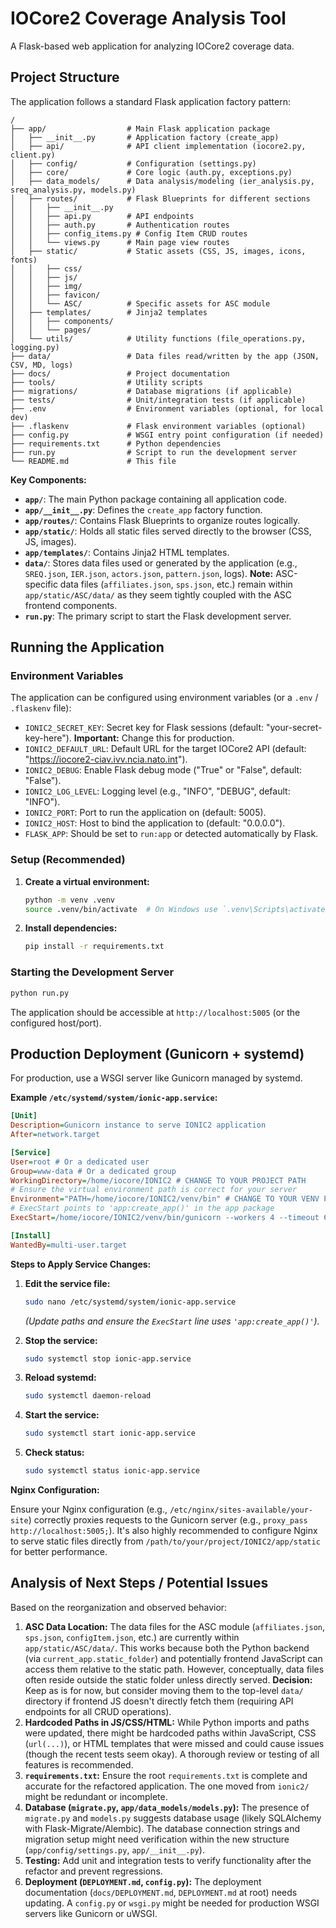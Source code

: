 # IOCore2 Coverage Analysis Tool

A Flask-based web application for analyzing IOCore2 coverage data.

## Project Structure

The application follows a standard Flask application factory pattern:

```
/
├── app/                  # Main Flask application package
│   ├── __init__.py       # Application factory (create_app)
│   ├── api/              # API client implementation (iocore2.py, client.py)
│   ├── config/           # Configuration (settings.py)
│   ├── core/             # Core logic (auth.py, exceptions.py)
│   ├── data_models/      # Data analysis/modeling (ier_analysis.py, sreq_analysis.py, models.py)
│   ├── routes/           # Flask Blueprints for different sections
│   │   ├── __init__.py
│   │   ├── api.py        # API endpoints
│   │   ├── auth.py       # Authentication routes
│   │   ├── config_items.py # Config Item CRUD routes
│   │   └── views.py      # Main page view routes
│   ├── static/           # Static assets (CSS, JS, images, icons, fonts)
│   │   ├── css/
│   │   ├── js/
│   │   ├── img/
│   │   ├── favicon/
│   │   └── ASC/          # Specific assets for ASC module
│   ├── templates/        # Jinja2 templates
│   │   ├── components/
│   │   └── pages/
│   └── utils/            # Utility functions (file_operations.py, logging.py)
├── data/                 # Data files read/written by the app (JSON, CSV, MD, logs)
├── docs/                 # Project documentation
├── tools/                # Utility scripts
├── migrations/           # Database migrations (if applicable)
├── tests/                # Unit/integration tests (if applicable)
├── .env                  # Environment variables (optional, for local dev)
├── .flaskenv             # Flask environment variables (optional)
├── config.py             # WSGI entry point configuration (if needed)
├── requirements.txt      # Python dependencies
├── run.py                # Script to run the development server
└── README.md             # This file
```

**Key Components:**

* **`app/`**: The main Python package containing all application code.
* **`app/__init__.py`**: Defines the `create_app` factory function.
* **`app/routes/`**: Contains Flask Blueprints to organize routes logically.
* **`app/static/`**: Holds all static files served directly to the browser (CSS, JS, images).
* **`app/templates/`**: Contains Jinja2 HTML templates.
* **`data/`**: Stores data files used or generated by the application (e.g., `SREQ.json`, `IER.json`, `actors.json`, `pattern.json`, logs). **Note:** ASC-specific data files (`affiliates.json`, `sps.json`, etc.) remain within `app/static/ASC/data/` as they seem tightly coupled with the ASC frontend components.
* **`run.py`**: The primary script to start the Flask development server.

## Running the Application

### Environment Variables

The application can be configured using environment variables (or a `.env` / `.flaskenv` file):

* `IONIC2_SECRET_KEY`: Secret key for Flask sessions (default: "your-secret-key-here"). **Important:** Change this for production.
* `IONIC2_DEFAULT_URL`: Default URL for the target IOCore2 API (default: "<https://iocore2-ciav.ivv.ncia.nato.int>").
* `IONIC2_DEBUG`: Enable Flask debug mode ("True" or "False", default: "False").
* `IONIC2_LOG_LEVEL`: Logging level (e.g., "INFO", "DEBUG", default: "INFO").
* `IONIC2_PORT`: Port to run the application on (default: 5005).
* `IONIC2_HOST`: Host to bind the application to (default: "0.0.0.0").
* `FLASK_APP`: Should be set to `run:app` or detected automatically by Flask.

### Setup (Recommended)

1. **Create a virtual environment:**

    ```bash
    python -m venv .venv
    source .venv/bin/activate  # On Windows use `.venv\Scripts\activate`
    ```

2. **Install dependencies:**

    ```bash
    pip install -r requirements.txt
    ```

### Starting the Development Server

```bash
python run.py
```

The application should be accessible at `http://localhost:5005` (or the configured host/port).

## Production Deployment (Gunicorn + systemd)

For production, use a WSGI server like Gunicorn managed by systemd.

**Example `/etc/systemd/system/ionic-app.service`:**

```ini
[Unit]
Description=Gunicorn instance to serve IONIC2 application
After=network.target

[Service]
User=root # Or a dedicated user
Group=www-data # Or a dedicated group
WorkingDirectory=/home/iocore/IONIC2 # CHANGE TO YOUR PROJECT PATH
# Ensure the virtual environment path is correct for your server
Environment="PATH=/home/iocore/IONIC2/venv/bin" # CHANGE TO YOUR VENV PATH
# ExecStart points to 'app:create_app()' in the app package
ExecStart=/home/iocore/IONIC2/venv/bin/gunicorn --workers 4 --timeout 600 --keep-alive 600 --bind 0.0.0.0:5005 'app:create_app()' # CHANGE PATHS

[Install]
WantedBy=multi-user.target
```

**Steps to Apply Service Changes:**

1. **Edit the service file:**

    ```bash
    sudo nano /etc/systemd/system/ionic-app.service
    ```

    *(Update paths and ensure the `ExecStart` line uses `'app:create_app()'`).*
2. **Stop the service:**

    ```bash
    sudo systemctl stop ionic-app.service
    ```

3. **Reload systemd:**

    ```bash
    sudo systemctl daemon-reload
    ```

4. **Start the service:**

    ```bash
    sudo systemctl start ionic-app.service
    ```

5. **Check status:**

    ```bash
    sudo systemctl status ionic-app.service
    ```

**Nginx Configuration:**

Ensure your Nginx configuration (e.g., `/etc/nginx/sites-available/your-site`) correctly proxies requests to the Gunicorn server (e.g., `proxy_pass http://localhost:5005;`). It's also highly recommended to configure Nginx to serve static files directly from `/path/to/your/project/IONIC2/app/static` for better performance.

## Analysis of Next Steps / Potential Issues

Based on the reorganization and observed behavior:

1. **ASC Data Location:** The data files for the ASC module (`affiliates.json`, `sps.json`, `configItem.json`, etc.) are currently within `app/static/ASC/data/`. This works because both the Python backend (via `current_app.static_folder`) and potentially frontend JavaScript can access them relative to the static path. However, conceptually, data files often reside outside the static folder unless directly served. **Decision:** Keep as is for now, but consider moving them to the top-level `data/` directory if frontend JS doesn't directly fetch them (requiring API endpoints for all CRUD operations).
2. **Hardcoded Paths in JS/CSS/HTML:** While Python imports and paths were updated, there might be hardcoded paths within JavaScript, CSS (`url(...)`), or HTML templates that were missed and could cause issues (though the recent tests seem okay). A thorough review or testing of all features is recommended.
3. **`requirements.txt`:** Ensure the root `requirements.txt` is complete and accurate for the refactored application. The one moved from `ionic2/` might be redundant or incomplete.
4. **Database (`migrate.py`, `app/data_models/models.py`):** The presence of `migrate.py` and `models.py` suggests database usage (likely SQLAlchemy with Flask-Migrate/Alembic). The database connection strings and migration setup might need verification within the new structure (`app/config/settings.py`, `app/__init__.py`).
5. **Testing:** Add unit and integration tests to verify functionality after the refactor and prevent regressions.
6. **Deployment (`DEPLOYMENT.md`, `config.py`):** The deployment documentation (`docs/DEPLOYMENT.md`, `DEPLOYMENT.md` at root) needs updating. A `config.py` or `wsgi.py` might be needed for production WSGI servers like Gunicorn or uWSGI.
